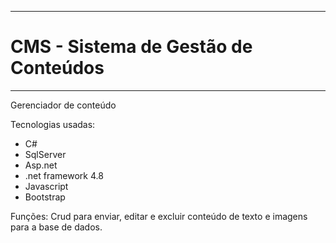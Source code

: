 ---------------------------------------
# CMS - Sistema de Gestão de Conteúdos
---------------------------------------


Gerenciador de conteúdo

Tecnologias usadas:
- C#
- SqlServer
- Asp.net
- .net framework 4.8
- Javascript
- Bootstrap

Funções:
Crud para enviar, editar e excluir conteúdo de texto e imagens para a base de dados.
